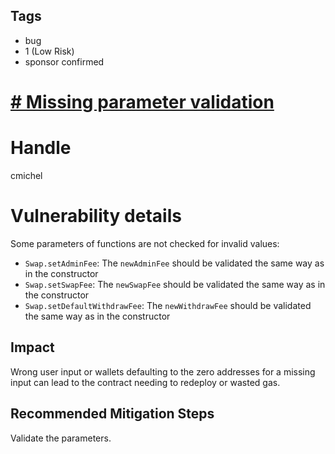 ## Tags

- bug
- 1 (Low Risk)
- sponsor confirmed

# [# Missing parameter validation](https://github.com/code-423n4/2021-11-bootfinance-findings/issues/209) 

# Handle

cmichel


# Vulnerability details

Some parameters of functions are not checked for invalid values:
- `Swap.setAdminFee`: The `newAdminFee` should be validated the same way as in the constructor
- `Swap.setSwapFee`: The `newSwapFee` should be validated the same way as in the constructor
- `Swap.setDefaultWithdrawFee`: The `newWithdrawFee` should be validated the same way as in the constructor

## Impact
Wrong user input or wallets defaulting to the zero addresses for a missing input can lead to the contract needing to redeploy or wasted gas.

## Recommended Mitigation Steps
Validate the parameters.

